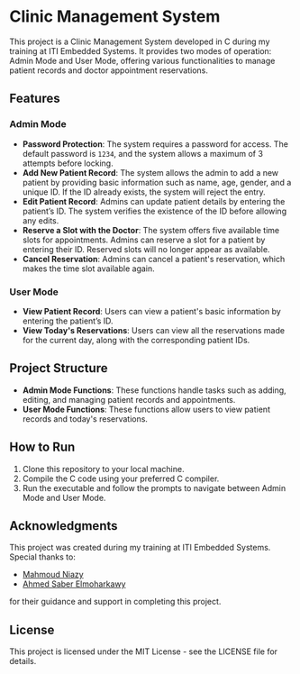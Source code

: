 # Clinic Management System

This project is a Clinic Management System developed in C during my training at ITI Embedded Systems. It provides two modes of operation: Admin Mode and User Mode, offering various functionalities to manage patient records and doctor appointment reservations.

## Features

### Admin Mode
- **Password Protection**: The system requires a password for access. The default password is `1234`, and the system allows a maximum of 3 attempts before locking.
- **Add New Patient Record**: The system allows the admin to add a new patient by providing basic information such as name, age, gender, and a unique ID. If the ID already exists, the system will reject the entry.
- **Edit Patient Record**: Admins can update patient details by entering the patient’s ID. The system verifies the existence of the ID before allowing any edits.
- **Reserve a Slot with the Doctor**: The system offers five available time slots for appointments. Admins can reserve a slot for a patient by entering their ID. Reserved slots will no longer appear as available.
- **Cancel Reservation**: Admins can cancel a patient's reservation, which makes the time slot available again.

### User Mode
- **View Patient Record**: Users can view a patient's basic information by entering the patient’s ID.
- **View Today's Reservations**: Users can view all the reservations made for the current day, along with the corresponding patient IDs.

## Project Structure

- **Admin Mode Functions**: These functions handle tasks such as adding, editing, and managing patient records and appointments.
- **User Mode Functions**: These functions allow users to view patient records and today's reservations.

## How to Run

1. Clone this repository to your local machine.
2. Compile the C code using your preferred C compiler.
3. Run the executable and follow the prompts to navigate between Admin Mode and User Mode.

## Acknowledgments

This project was created during my training at ITI Embedded Systems. Special thanks to:
- [Mahmoud Niazy](https://www.linkedin.com/in/mahmoud-niazy-670582228)
- [Ahmed Saber Elmoharkawy](https://www.linkedin.com/in/ahmed-saber-elmoharkawy-395a60167)

for their guidance and support in completing this project.

## License

This project is licensed under the MIT License - see the LICENSE file for details.
